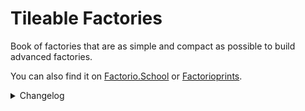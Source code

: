 # Tileable Factories

Book of factories that are as simple and compact as possible to build advanced factories.

You can also find it on [Factorio.School](https://www.factorio.school/view/-OBdq3vJ2slIWEDAXEeM) or [Factorioprints](https://factorioprints.com/view/-OBdq3vJ2slIWEDAXEeM).

<details>
<summary>Changelog</summary>

## v0.29.1
- Fixed misplaced inserters and Requester chest in Foundry Quality Enhancer ([Issue 3](https://github.com/Xeinaemm/Factorio-Tileable-Factories/issues/3))
- Rebuilt refined concrete (Vulcanus) factory to hit 240/s when a problem with steam condensation is fixed ([Issue 118644](https://forums.factorio.com/118644))
- One steel plate input was removed in Space Science.
- Added tileable input belts for Biolab.

## v0.29.0
- Added splitter, bulk inserter, stack inserter, refined concrete (Vulcanus), space platform foundation, and beacon factories.
- Redesigned belt and underground belts to use Vulcanus-specific recipes and also moved them alongside modules to planet-specific books
- Removed "To remove" book.

## v0.28.0
- Added belt and underground belt factories.
- Redesigned and increased the robot factory's throughput from 40/s to 80/s. This is 20% more space efficient than using two 40/s.
- Revisited all blueprints and the space of most factories was reduced by 5-20%. In many cases, recyclers are more efficient than heating towers. The plans also use my belt balancers, which reduce space by 2x-10x compared to Raynquist's Belt Balancers.
- Fusion reactor (22.5GW) operates on normal-quality substations without power losses.
- [Tests] Added description to constant values used in fluid tests. 
  
## v0.27.0
- Added Modules factories (6/s).
- Redesigned Military and Production Science, increased throughput from 80/s to 240/s, and sorted inputs by type. Moved old designs to the 'To remove' book. Military Science now requires walls rather than raw materials because otherwise, you would need an extra 8 belts of stone.
- Redesigned Agricultural Science, increased throughput from 60/s to 120/s. Moved the old design to the 'To remove' book.
- Halved the number of belt inputs in Utility Science.
- Updated book image.

## v0.26.0
- Added fuel factories to space platforms and the final part of the factories needed for [10 Books Full of Rails](https://github.com/Opinionated-Blueprints/10-Books-Full-of-Rails), including robots and solar elements.
- Updated blueprint descriptions.

## v0.25.0
- Added all military and pipe-related factories, needed in bulk to perform wall maintenance work when using [10 Books Full of Rails](https://github.com/Opinionated-Blueprints/10-Books-Full-of-Rails).
- Replaced heating towers with Recyclers at Lubricant factory for Nauvis. This adds no value and allows for a 20% reduction in space.
- Changed the direction of the end of the belt in Promethium Science to prevent Biter eggs from spoiling.
- Tweaked asteroid crusher. Now it produces stable 960/s when one product clogs the entire system.
- Removed items related to god controller from the main book.
- [Tests] The floating-point arithmetic of fluid pumping speed is more accurate, has an error of less than 0.01% compared to game mechanics, and doesn't cause integer overflow.

## v0.24.0
- Added Space Science (240/s) and moved the old one to the Substitutes book.
- Improved asteroid crusher load balancer. Now it can reach 950/s when one product clogs the entire system.
- Added stock quantity parameter to Quality Enhancers.

## v0.23.0
- Added fusion reactor, asteroid crusher, and shredder for space platform.
- Changed calcite belt direction to be similar to the space version for iron, copper plates, and steel for the Vulcanus. Easier to build many of these in a row.
- Increased throughput of railgun ammo factory from 20/s to 40/s.
- Added boiler to quality switch upgrade planners.
  
## v0.22.0
- Added Military book with piercing ammo, explosive rockets, and railgun ammo.
- Added iron, copper plates, and steel for the Vulcanus and Space platform.
- Added explosives for Nauvis and Space platform.
- Removed Rails book as it's a broken experimental branch compared to the current version of factories and needs a redesign. You can find it on GitHub in the development folder.

## v0.21.0
- Added Lubricant for each planet.
- Grouped Nauvis-specific plans into a book.
- Reduced Agricultural tower farm throughput from 39/s to 30/s. Did I miss something, did the growth time change from 4m to 5m?
- Updated FAQ.
- [Tests] Added tolerance parameter to grid plans.
- [Tests] Added throughput information and blueprint icons on a map display.

## v0.20.0
- Added spoilage management to Biolab. When using Agricultural science, do not choose belts that use a splitter, otherwise, the biolab will be clogged forever and require rebuilding.
- Unified throughputs per second (TPS) according to legendary quality and maximum productivity bonus. Some factories may produce more than TPS, but this will not change the number of factories needed unless you want to build 10+ in one place and find the most optimal number of belts. The most prominent example is rocket fuel factories or Production Science for which bandwidth is 20% higher than TPS. It's a compromise between pushing it to its limits and presenting values that are easy to understand, calculate, and use.
- [Tests] Added tolerance parameter to tests.
  
## v0.19.0

- Blueprints can now target any quality except the Rails book.
- Reduced the quality of all electrical poles and substations to normal, except the Rails book.
- Replaced steel chests with iron chests at the Kovarex enrichment factory to exclude them from quality switches.
- Removed clogging at Military Science.
- Halved the required productivity percentage for all rocket fuel factories and rounded the throughput to 20, 60, or 120 per second. It is easier to calculate things and more achievable for most. In the future, I will prepare a cheat sheet with throughputs for different qualities and productivity levels.

## v0.18.0

- Added upgrade planners to quality switching. The current version isn't ready to support lower-quality electric poles and substations.
- Added FAQ.
- Reduced quality of some pipes, all Agricultural towers, and Roboports to normal quality.

## v0.17.0

- Added a special book called "To remove" for blueprints that will be removed in the future. If you need any of these, move them out.
- Redesigned Promethium Science and increased throughput from 150/s to 240/s. Old blueprint is in 'To remove' book.
- Grouped planet-specific blueprints into internal books.
- Removed clogging from Rocket Fuel factory(oil) during light oil shortages.
- Added input information to all blueprints.
- Added missing lamps except for Aquilo blueprints. Lamps ruin the visual phenomenon of a hot heat pipe.
- Fixed declared blue circuit throughput from 30/s to 60/s.
- Factory producing sulfur and sulfuric acid excluding lubricant can work in sulfur acid mode (9000/s), sulfur(480/s), or mixed. Moved the iron plate belt closer to the sulfuric acid input and fixed the unattainable throughput of 9000/s.
- Rounded Kovarex enrichment declared factory throughput from 17/s to 16/s. Doubled uranium-235 buffer from 40 to 80. It will take longer to warm up but later produce a stable 16/s without the need for an extra 40% more machines. Inserters aren't fast enough to provide instant 40 uranium-235 without interruption.
- Redesigned steel factory to match with iron and copper plates input/output. Removed clogging, because like in Factorio, the direction, and position of the inserters matter when loading onto the belt.
- Added extra inserter at the end of the Battery factory to fix periodic gaps.
- Fixed the belt direction and quality of the inserters in the thermal power plant to make it tileable.
- Fusion Reactor requests Fluoroketone(Cold) until the storage tank starts to buffer it to prevent over-delivery.
- Extra line balancer at the end of Automation Science to prevent line gaps.
- Reversed lines of steel and iron plate at Chemical Science because it clogged the system.
- Changed Green Circuit line direction at Utility Science because it clogged the system.
- Moved line balancer to prevent line gaps at Superconductor factory.
- Added extra input inserters in Tungsten plate factory preventing line gaps.
- Replaced scrap filter with output priority to reduce Scrap Recycler clogging.

## v0.16.0

- Added Promethium Science and Quantum Processor factories.
- Added Cryogenic Science(120/s) and Fusion Power Cell(144/s).
- Added additional heating towers and made minor changes to spoilage management for most Gleba blueprints. I did this because, after several hundred hours of stress testing in the lab, some designs failed for unknown reasons. The game showed nutrients but somehow under the hood, there was only spoilage.
- Updated blueprints image.
- Tuned the Ammonia Factory and increased its efficiency from 4500/s to 6000/s.
- Power poles change in Lithium plate factory.
- Fluoroketone(Cold) factory also accept Fluoroketone(hot), especially useful with combination of Cryogenic Science farms. The pipes of both factories match now.

## v0.14.0

- Added Lithium plate, Fluoroketone(Cold), ice and ammonia factories.
- Moved a few heat pipes and added electric poles to the power plant for Gleba, Aquilo.
- Reduced space by 10% and overall power consumption by replacing the Cryogenic plant with a Chemical plant producing solid fuel for Rocket fuel.

## v0.13.0

- Added Rocket fuel and electricity(408 MW) for Gleba and Aquilo.

## v0.12.0

- Added Carbon Fiber, Sulfur, and Plastic at Gleba.
- Redesigned bacteria management for copper and iron plates using better-quality chests. Now blueprints produce stable 240/s after warm-up.
- Added missing lamps across various blueprints.
- Updated blueprint image.

## v0.11.0

- Added Copper and Iron plate factories at Gleba.
- Added extra anti-spoilage changes to Yumako Mash, Jelly, and Bioflux.
- Added inserter at the end of the electric furnaces producing copper and iron plates. Blueprint didn't always produce a perfect 240/s.

## v0.10.0

- Added Agricultural Science(60/s).
- Added Yumako Mash, Jelly, Bioflux, and Agricultural Tower farm.

## v0.9.0

- Added Metallurgic and Electromagnetic Science - both 120/s.
- Redesigned Low Density Structure factory for Vulcanus. 20% less space and a more visually pleasing arrangement.

## v0.8.0

- Added Scrap Recycler for normal quality products needed in manufacturing. Should be placed before Quality Recycler or as a separate line. Allows to set 9 exclusive filters or 45 mixed but the number of chests can be extended.
- Added Quality Enhancer(Electric furnace).
- Quality Recycler allows to set of unlimited amounts of unwanted products. You can add them in Constant Combinator and this setting is shared across all Quality Recyclers.
- Reduced number of requested items from 200 to 20 for Quality Enhancers. It allows for better resource management where more machines can work in parallel. Chests will trash any exceeding number of resources.
- Changed requester chests to buffer chests for rare and epic quality results. It allows sharing resources to speed up legendary crafting. Solves the problem of resource hoarding by one type of product. When there were not enough rare and epic ingredients, many machines simply stopped and only legendary quality ones worked. Just make sure you have a separate logistics network for such farms, as it will use all the rare and above ingredients until the chest is full of legendaries.
- Fixed not linked ingredient parameters in Quality Enhancer(Foundry).

## v0.7.0

- Added Rocket Fuel for Fulgora.
- Added factories for Tungsten plate, Tungsten carbide, Plastic, Rocket Fuel, and Low Density Structure at Vulcanus.
- Quality Enhancers have an additional 2-3 beacons for legendary crafting to speed up things.
- Supercapacitor directly produces Holmium Solution because there are not so many places to use it so it doesn't make sense to deliver it.

## v0.6.0

- Added Holmium plate(960/s)
- Added Superconductor(480/s)
- Added Supercapacitor(120/s)
- Added to Quality Enhancers missing pipes and extra inserters that transfer byproducts directly to machines to reduce the number of items on the belt. Lamps and poles were slightly moved.
- [BUG] Changed in Quality Enhancers quality modules to productivity modules in legendary machines.
- Quality Recycler allows to setting of up to 4 filters for unwanted products above rare quality to recycle. Done for scrap by default. The chests were slightly moved.

## v0.5.0

- Added universal Quality Recycler (below rare) and Quality Enhancer (rare and above).
- Renamed book from 'stackable' to 'tileable' factories.

## v0.4.0

- [Rails] Added Military Science (480/s).
- [Rails] Added Production Science (480/s).
- [Rails] Added Biolab (57000 SPM). A typical rail setup of 960/s can feed up to 8 of these and generate 456000 SPM.

## v0.3.1

- [Rails] Unified power poles connections.
- [Rails] Replaced bulk inserters with stack inserters for unloading onto belts.
- [Rails] Added missing train station requester setups.

## v0.3.0

- Added Nuclear Fuel factory.
- Added Battery factory.
- Rebuilt sulfur and sulfuric acid setup, same space, twice more sulfur(480/s), and 3 times more sulfuric acid(9000/s). Force build will work on previous versions.
- Moved some electric poles in the rocket fuel factory to fix unplanned asymmetrical imperfections.
- Added experimental rail version of factories integrated with [10 Books Full of Rails](https://github.com/Opinionated-Blueprints/10-Books-Full-of-Rails)

## v0.2.0

- Added belt input information for factories with more than two inputs.
- Added Military Science
- Rebuilt uranium processing to use belts and uranium ore directly.

## v0.1.0

- Initial version

</details>

